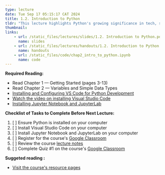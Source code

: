 ```yaml
---
type: lecture
date: Tue Sep 17 05:15:17 CAT 2024
title: 1.2. Introduction to Python
tldr: "This lecture highlights Python's growing significance in tech, spanning web development, data science, and AI. We'll explore its simplicity as an ideal first language and its versatility for various career paths. We'll examine Python's real-world applications in industry and research, and how this course develops widely applicable problem-solving skills. The session concludes with installing Python and writing our first program.."
thumbnail: 
links: 
    - url: /static_files/lectures/slides/1.2. Introduction to Python.pdf
      name: slides
    - url: /static_files/lectures/handouts/1.2. Introduction to Python.pdf
      name: handouts
    - url: /static_files/code/chap2_intro_to_python.ipynb
      name: code
---
```

**Required Reading:**
- Read Chapter 1 — Getting Started (pages 3-13)
- Read Chapter 2 — Variables and Simple Data Types
- [Installing and Configuring VS Code for Python Development](https://realpython.com/python-development-visual-studio-code/)
- [Watch the video on installing Visual Studio Code](https://realpython.com/lessons/introduction-visual-studio-code/)
- [Installing Jupyter Notebook and JupyterLab](https://jupyter.org/install)

**Checklist of Tasks to Complete Before Next Lecture:**
1. [ ] Ensure Python is installed on your computer
2. [ ] Install Visual Studio Code on your computer
3. [ ] Install Jupyter Notebook and JupyterLab on your computer
4. [ ] Register for the course's [Google Classroom](https://classroom.google.com/c/Njg1NzM2NzI2MjYx?cjc=frpz47l)
5. [ ] Review the course [lecture notes](https://qiriro.com/ete2162/schedule/)
6. [ ] Complete Quiz #1 on the course's [Google Classroom](https://classroom.google.com/c/NzA0NTM5MTcyOTY1?cjc=7bd7fo4)

**Suggeted reading :**
- [Visit the course's resource pages](https://qiriro.com/ete2162/materials/)





